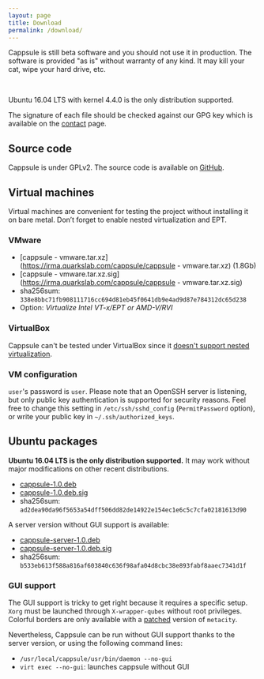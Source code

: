 ```yaml
---
layout: page
title: Download
permalink: /download/
---
```


<div class="alert alert-danger">
<p>Cappsule is still beta software and you should not use it in production. The software is provided "as is" without warranty of any kind. It may kill your cat, wipe your hard drive, etc.</p><br />
<p>Ubuntu 16.04 LTS with kernel 4.4.0 is the only distribution supported.</p>
</div>

<div class="alert alert-warning">
The signature of each file should be checked against our GPG key which is available on the <a href="/contact">contact</a> page.
</div>

## Source code

Cappsule is under GPLv2. The source code is available on [GitHub](https://github.com/cappsule).



## Virtual machines

Virtual machines are convenient for testing the project without installing it on bare metal. Don’t forget to enable nested virtualization and EPT.


### VMware

 * [cappsule - vmware.tar.xz](https://irma.quarkslab.com/cappsule/cappsule - vmware.tar.xz) (1.8Gb)
 * [cappsule - vmware.tar.xz.sig](https://irma.quarkslab.com/cappsule/cappsule - vmware.tar.xz.sig)
 * sha256sum: `338e8bbc71fb908111716cc694d81eb45f0641db9e4ad9d87e784312dc65d238`
 * Option: *Virtualize Intel VT-x/EPT or AMD-V/RVI*


### VirtualBox

Cappsule can't be tested under VirtualBox since it [doesn't support nested virtualization](https://www.virtualbox.org/ticket/4032). 


### VM configuration

`user`'s password is `user`. Please note that an OpenSSH server is listening, but only public key authentication is supported for security reasons. Feel free to change this setting in `/etc/ssh/sshd_config` (`PermitPassword` option), or write your public key in `~/.ssh/authorized_keys`.



## Ubuntu packages

**Ubuntu 16.04 LTS is the only distribution supported.** It may work without major modifications on other recent distributions.

 * [cappsule-1.0.deb](https://irma.quarkslab.com/cappsule/cappsule-1.0.deb)
 * [cappsule-1.0.deb.sig](https://irma.quarkslab.com/cappsule/cappsule-1.0.deb.sig)
 * sha256sum: `ad2dea90da96f5653a54dff506dd82de14922e154ec1e6c5c7cfa02181613d90`

A server version without GUI support is available:

 * [cappsule-server-1.0.deb](https://irma.quarkslab.com/cappsule/cappsule-server-1.0.deb)
 * [cappsule-server-1.0.deb.sig](https://irma.quarkslab.com/cappsule/cappsule-server-1.0.deb.sig)
 * sha256sum: `b533eb613f588a816af603840c636f98afa04d8cbc38e893fabf8aaec7341d1f`


### GUI support

The GUI support is tricky to get right because it requires a specific setup. `Xorg` must be launched through `X-wrapper-qubes` without root privileges. Colorful borders are only available with a [patched](https://github.com/cappsule/cappsule-gui/tree/master/metacity) version of `metacity`.

Nevertheless, Cappsule can be run without GUI support thanks to the server version, or using the following command lines:

 * `/usr/local/cappsule/usr/bin/daemon --no-gui`
 * `virt exec --no-gui`: launches cappsule without GUI
